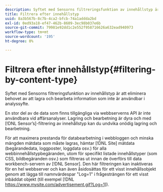 ```yaml
---
description: Syftet med Sensorns filtreringsfunktion av innehållstyp är att eliminera behovet av att lagra och bearbeta information som inte är användbar i analyssyfte.
title: Filtrera efter innehållstyp
uuid: 8a3b567b-8c7b-4ca2-bfcb-74a1addda2bd
exl-id: 0ed93a18-ef47-462b-8609-3ec98b037e6b
source-git-commit: 79981e92dd1c2e552f958716626a632ead940973
workflow-type: tm+mt
source-wordcount: '195'
ht-degree: 0%

---
```


# Filtrera efter innehållstyp{#filtering-by-content-type}

Syftet med Sensorns filtreringsfunktion av innehållstyp är att eliminera behovet av att lagra och bearbeta information som inte är användbar i analyssyfte.

En stor del av de data som finns tillgängliga via webbserverns API är inte användbara vid affärsanalyser. Lagring och bearbetning är dyra och med [!DNL Sensor’s]-filtrering av innehållstyp kan du undvika onödig lagring och bearbetning.

För att maximera prestanda för databearbetning i webbloggen och minska mängden mätdata som måste lagras, hämtar [!DNL Site] mätdata (begärandedata, loggposter, loggdata osv.) för alla webbinnehållstypbegäranden, utom för specifikt listade innehållstyper (som CSS, bildbegäranden osv.) som filtreras ut innan de överförs till data workbench-servern av [!DNL Sensor]. Den här filtreringen kan inaktiveras för en hel webbserver och kan även åsidosättas för ett visst innehållsobjekt genom att lägga till namnvärdespar &quot;Log=1&quot; i frågesträngen för ett visst inbäddat objekt (till exempel [!DNL https://www.mysite.com/advertisement.gif?Log=1]).
